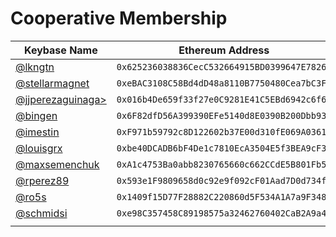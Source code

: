 # Cooperative Membership
| Keybase Name | Ethereum Address |
|----------|:-------------:|
| <a target="_blank" href="https://keybase.io/lkngtn">@lkngtn</a> |  `0x625236038836CecC532664915BD0399647E7826b` |
| <a target="_blank" href="https://keybase.io/stellarmagnet">@stellarmagnet</a> | `0xeBAC3108C58Bd4dD48a8110B7750480Cea7bC3Fb`  |
| <a target="_blank" href="https://keybase.io/jjperezaguinaga">@jjperezaguinaga></a> | `0x016b4De659f33f27e0C9281E41C5EBd6942c6f61` |
| <a target="_blank" href="https://keybase.io/bingen">@bingen</a> | `0x6F82dfD56A399390EFe5140d8E0390B200Dbb935` |
| <a target="_blank" href="https://keybase.io/imestin">@imestin</a>  | `0xF971b59792c8D122602b37E00d310fE069A03619` |
| <a target="_blank" href="https://keybase.io/louisgrx">@louisgrx</a> | `0xbe40DCADB6bF4De1c7810EcA3504E5f3BEA9cF35` |
| <a target="_blank" href="https://keybase.io/maxsemenchuk">@maxsemenchuk</a> | `0xA1c4753Ba0abb8230765660c662CCdE5B801Fb54` |
| <a target="_blank" href="https://keybase.io/rperez89">@rperez89</a>  | `0x593e1F9809658d0c92e9f092cF01Aad7D0d734f3` |
| <a target="_blank" href="https://keybase.io/ro5s">@ro5s</a> | `0x1409f15D77F28882C220860d5F534A1A7a9F3481` |
| <a target="_blank" href="https://keybase.io/schmidsi">@schmidsi</a> | `0xe98C357458C89198575a32462760402CaB2A9a4D` |
| | |

